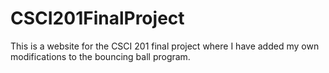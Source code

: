 # CSCI201FinalProject

This is a website for the CSCI 201 final project where I have added my own modifications to the bouncing ball program.
